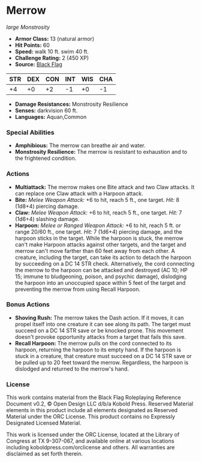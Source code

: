 # Merrow

*large* *Monstrosity*

- **Armor Class:** 13 (natural armor)
- **Hit Points:** 60 
- **Speed:** walk 10 ft. swim 40 ft.
- **Challenge Rating:** 2 (450 XP)
- **Source:** [Black Flag](https://koboldpress.com/kpstore/product/tovrpg-pg-mv/)

| STR | DEX | CON | INT | WIS | CHA |
| --- | --- | --- | --- | --- | --- |
| +4 | +0 | +2 | -1 | +0 | -1 |

- **Damage Resistances:** Monstrosity Resilience
- **Senses:** darkvision 60 ft.
- **Languages:** Aquan,Common

### Special Abilities

- **Amphibious:** The merrow can breathe air and water.
- **Monstrosity Resilience:** The merrow is resistant to exhaustion and to the frightened condition.

### Actions

- **Multiattack:** The merrow makes one Bite attack and two Claw attacks. It can replace one Claw attack with a Harpoon attack.
- **Bite:** _Melee Weapon Attack:_ +6 to hit, reach 5 ft., one target. _Hit:_ 8 (1d8+4) piercing damage.
- **Claw:** _Melee Weapon Attack:_ +6 to hit, reach 5 ft., one target. _Hit:_ 7 (1d6+4) slashing damage.
- **Harpoon:** _Melee or Ranged Weapon Attack:_ +6 to hit, reach 5 ft. or range 20/60 ft., one target. _Hit:_ 7 (1d6+4) piercing damage, and the harpoon sticks in the target. While the harpoon is stuck, the merrow can't make Harpoon attacks against other targets, and the target and merrow can't move farther than 60 feet away from each other. A creature, including the target, can take its action to detach the harpoon by succeeding on a DC 14 STR check. Alternatively, the cord connecting the merrow to the harpoon can be attacked and destroyed (AC 10; HP 15; immune to bludgeoning, poison, and psychic damage), dislodging the harpoon into an unoccupied space within 5 feet of the target and preventing the merrow from using Recall Harpoon.

### Bonus Actions

- **Shoving Rush:** The merrow takes the Dash action. If it moves, it can propel itself into one creature it can see along its path. The target must succeed on a DC 14 STR save or be knocked prone. This movement doesn't provoke opportunity attacks from a target that fails this save.
- **Recall Harpoon:** The merrow pulls on the cord connected to its harpoon, returning the harpoon to its empty hand. If the harpoon is stuck in a creature, that creature must succeed on a DC 14 STR save or be pulled up to 20 feet toward the merrow. Regardless, the harpoon is dislodged and returned to the merrow's hand.


### License

This work contains material from the Black Flag Roleplaying Reference Document v0.2, © Open Design LLC d/b/a Kobold Press. Reserved Material elements in this product include all elements designated as Reserved Material under the ORC License. This product contains no Expressly Designated Licensed Material.

This work is licensed under the ORC License, located at the Library of Congress at TX 9-307-067, and available online at various locations including koboldpress.com/orclicense and others. All warranties are disclaimed as set forth therein.
